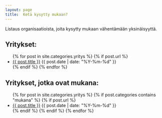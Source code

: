 ```yaml
---
layout: page
title:  Ketä kysytty mukaan?
---
```


Listaus organisaatioista, joita kysytty mukaan vähentämään yksinäisyyttä.


## Yritykset:

<ul>
  {% for post in site.categories.yritys %}
    {% if post.url %}
        <li><a href="{{ post.url }}">{{ post.title }}</a> <time datetime="{{ post.date | date_to_xmlschema }}">{{ post.date | date: "%Y-%m-%d" }}</time></li>
    {% endif %}
  {% endfor %}
</ul>

## Yritykset, jotka ovat mukana:

<ul>
  {% for post in site.categories.yritys %}
    {% if post.categories contains "mukana" %}
      {% if post.url %}
          <li><a href="{{ post.url }}">{{ post.title }}</a> <time datetime="{{ post.date | date_to_xmlschema }}">{{ post.date | date: "%Y-%m-%d" }}</time></li>
      {% endif %}
    {% endif %}
  {% endfor %}
</ul>



